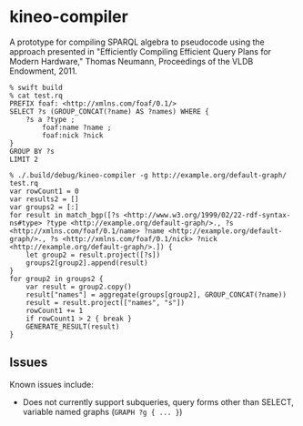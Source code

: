 # kineo-compiler

A prototype for compiling SPARQL algebra to pseudocode using the approach
presented in "Efficiently Compiling Efficient Query Plans for Modern Hardware,"
Thomas Neumann, Proceedings of the VLDB Endowment, 2011.

```
% swift build
% cat test.rq
PREFIX foaf: <http://xmlns.com/foaf/0.1/>
SELECT ?s (GROUP_CONCAT(?name) AS ?names) WHERE {
    ?s a ?type ;
        foaf:name ?name ;
        foaf:nick ?nick
}
GROUP BY ?s
LIMIT 2

% ./.build/debug/kineo-compiler -g http://example.org/default-graph/ test.rq
var rowCount1 = 0
var results2 = []
var groups2 = [:]
for result in match_bgp([?s <http://www.w3.org/1999/02/22-rdf-syntax-ns#type> ?type <http://example.org/default-graph/>., ?s <http://xmlns.com/foaf/0.1/name> ?name <http://example.org/default-graph/>., ?s <http://xmlns.com/foaf/0.1/nick> ?nick <http://example.org/default-graph/>.]) {
    let group2 = result.project([?s])
    groups2[group2].append(result)
}
for group2 in groups2 {
    var result = group2.copy()
    result["names"] = aggregate(groups[group2], GROUP_CONCAT(?name))
    result = result.project(["names", "s"])
    rowCount1 += 1
    if rowCount1 > 2 { break }
    GENERATE_RESULT(result)
}
```

## Issues

Known issues include:

* Does not currently support subqueries, query forms other than SELECT, variable named graphs (`GRAPH ?g { ... }`)
